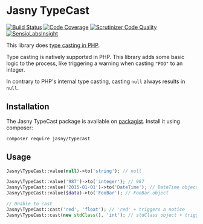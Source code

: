 Jasny TypeCast
===

[![Build Status](https://travis-ci.org/jasny/typecast.svg?branch=master)](https://travis-ci.org/jasny/typecast)
[![Code Coverage](https://scrutinizer-ci.com/g/jasny/typecast/badges/coverage.png?b=master)](https://scrutinizer-ci.com/g/jasny/typecast/?branch=master)
[![Scrutinizer Code Quality](https://scrutinizer-ci.com/g/jasny/typecast/badges/quality-score.png?b=master)](https://scrutinizer-ci.com/g/jasny/typecast/?branch=master)
[![SensioLabsInsight](https://insight.sensiolabs.com/projects/d50691f2-4bcb-4cf7-995a-098a2ce478ac/mini.png)](https://insight.sensiolabs.com/projects/d50691f2-4bcb-4cf7-995a-098a2ce478ac)

This library does [type casting in PHP](http://php.net/manual/en/language.types.type-juggling.php#language.types.typecasting).

Type casting is natively supported in PHP. This library adds some basic logic to the process, like triggering a warning when
casting `"FOO"` to an integer.

In contrary to PHP's internal type casting, casting `null` always results in `null`.

Installation
---

The Jasny TypeCast package is available on [packagist](https://packagist.org/packages/jasny/meta). Install it using
composer:

    composer require jasny/typecast


Usage
---

```php
Jasny\TypeCast::value(null)->to('string'); // null

Jasny\TypeCast::value('987')->to('integer'); // 987
Jasny\TypeCast::value('2015-01-01')->to('DateTime'); // DateTime object
Jasny\TypeCast::value($data)->to('FooBar'); // FooBar object

// Unable to cast
Jasny\TypeCast::cast('red', 'float'); // 'red' + triggers a notice
Jasny\TypeCast::cast(new stdClass(), 'int'); // stdClass object + triggers a notice
```


